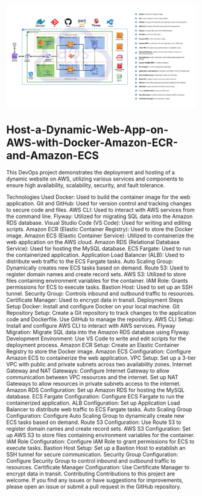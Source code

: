 ![Alt text](/Host_a_Dynamic_Web_App_on_AWS_with_Docker_Amazon_ECR_and_Amazon_ECS.png)



# Host-a-Dynamic-Web-App-on-AWS-with-Docker-Amazon-ECR-and-Amazon-ECS
This DevOps project demonstrates the deployment and hosting of a dynamic website on AWS, utilizing various services and components to ensure high availability, scalability, security, and fault tolerance.

Technologies Used
Docker: Used to build the container image for the web application.
Git and GitHub: Used for version control and tracking changes to secure code and files.
AWS CLI: Used to interact with AWS services from the command line.
Flyway: Utilized for migrating SQL data into the Amazon RDS database.
Visual Studio Code (VS Code): Used for writing and editing scripts.
Amazon ECR (Elastic Container Registry): Used to store the Docker image.
Amazon ECS (Elastic Container Service): Utilized to containerize the web application on the AWS cloud.
Amazon RDS (Relational Database Service): Used for hosting the MySQL database.
ECS Fargate: Used to run the containerized application.
Application Load Balancer (ALB): Used to distribute web traffic to the ECS Fargate tasks.
Auto Scaling Group: Dynamically creates new ECS tasks based on demand.
Route 53: Used to register domain names and create record sets.
AWS S3: Utilized to store files containing environment variables for the container.
IAM Role: Grants permissions for ECS to execute tasks.
Bastion Host: Used to set up an SSH tunnel.
Security Group: Controls inbound and outbound traffic to resources.
Certificate Manager: Used to encrypt data in transit.
Deployment Steps
Setup Docker: Install and configure Docker on your local machine.
Git Repository Setup: Create a Git repository to track changes to the application code and Dockerfile. Use GitHub to manage the repository.
AWS CLI Setup: Install and configure AWS CLI to interact with AWS services.
Flyway Migration: Migrate SQL data into the Amazon RDS database using Flyway.
Development Environment: Use VS Code to write and edit scripts for the deployment process.
Amazon ECR Setup: Create an Elastic Container Registry to store the Docker image.
Amazon ECS Configuration: Configure Amazon ECS to containerize the web application.
VPC Setup: Set up a 3-tier VPC with public and private subnets across two availability zones.
Internet Gateway and NAT Gateways: Configure Internet Gateway to allow communication between VPC resources and the internet. Set up NAT Gateways to allow resources in private subnets access to the internet.
Amazon RDS Configuration: Set up Amazon RDS for hosting the MySQL database.
ECS Fargate Configuration: Configure ECS Fargate to run the containerized application.
ALB Configuration: Set up Application Load Balancer to distribute web traffic to ECS Fargate tasks.
Auto Scaling Group Configuration: Configure Auto Scaling Group to dynamically create new ECS tasks based on demand.
Route 53 Configuration: Use Route 53 to register domain names and create record sets.
AWS S3 Configuration: Set up AWS S3 to store files containing environment variables for the container.
IAM Role Configuration: Configure IAM Role to grant permissions for ECS to execute tasks.
Bastion Host Setup: Set up a Bastion Host to establish an SSH tunnel for secure communication.
Security Group Configuration: Configure Security Group to control inbound and outbound traffic to resources.
Certificate Manager Configuration: Use Certificate Manager to encrypt data in transit.
Contributing
Contributions to this project are welcome. If you find any issues or have suggestions for improvements, please open an issue or submit a pull request in the GitHub repository.
